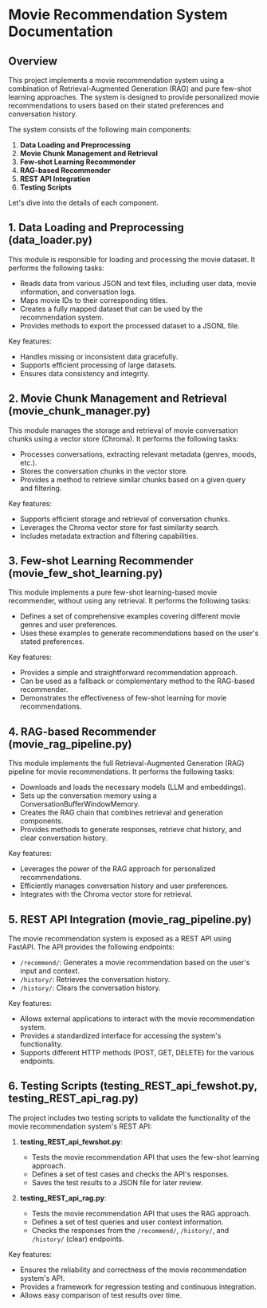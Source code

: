 # Movie Recommendation System Documentation

## Overview

This project implements a movie recommendation system using a combination of Retrieval-Augmented Generation (RAG) and pure few-shot learning approaches. The system is designed to provide personalized movie recommendations to users based on their stated preferences and conversation history.

The system consists of the following main components:

1. **Data Loading and Preprocessing**
2. **Movie Chunk Management and Retrieval**
3. **Few-shot Learning Recommender**
4. **RAG-based Recommender**
5. **REST API Integration**
6. **Testing Scripts**

Let's dive into the details of each component.

## 1. Data Loading and Preprocessing (data_loader.py)

This module is responsible for loading and processing the movie dataset. It performs the following tasks:

- Reads data from various JSON and text files, including user data, movie information, and conversation logs.
- Maps movie IDs to their corresponding titles.
- Creates a fully mapped dataset that can be used by the recommendation system.
- Provides methods to export the processed dataset to a JSONL file.

Key features:
- Handles missing or inconsistent data gracefully.
- Supports efficient processing of large datasets.
- Ensures data consistency and integrity.

## 2. Movie Chunk Management and Retrieval (movie_chunk_manager.py)

This module manages the storage and retrieval of movie conversation chunks using a vector store (Chroma). It performs the following tasks:

- Processes conversations, extracting relevant metadata (genres, moods, etc.).
- Stores the conversation chunks in the vector store.
- Provides a method to retrieve similar chunks based on a given query and filtering.

Key features:
- Supports efficient storage and retrieval of conversation chunks.
- Leverages the Chroma vector store for fast similarity search.
- Includes metadata extraction and filtering capabilities.

## 3. Few-shot Learning Recommender (movie_few_shot_learning.py)

This module implements a pure few-shot learning-based movie recommender, without using any retrieval. It performs the following tasks:

- Defines a set of comprehensive examples covering different movie genres and user preferences.
- Uses these examples to generate recommendations based on the user's stated preferences.

Key features:
- Provides a simple and straightforward recommendation approach.
- Can be used as a fallback or complementary method to the RAG-based recommender.
- Demonstrates the effectiveness of few-shot learning for movie recommendations.

## 4. RAG-based Recommender (movie_rag_pipeline.py)

This module implements the full Retrieval-Augmented Generation (RAG) pipeline for movie recommendations. It performs the following tasks:

- Downloads and loads the necessary models (LLM and embeddings).
- Sets up the conversation memory using a ConversationBufferWindowMemory.
- Creates the RAG chain that combines retrieval and generation components.
- Provides methods to generate responses, retrieve chat history, and clear conversation history.

Key features:
- Leverages the power of the RAG approach for personalized recommendations.
- Efficiently manages conversation history and user preferences.
- Integrates with the Chroma vector store for retrieval.

## 5. REST API Integration (movie_rag_pipeline.py)

The movie recommendation system is exposed as a REST API using FastAPI. The API provides the following endpoints:

- `/recommend/`: Generates a movie recommendation based on the user's input and context.
- `/history/`: Retrieves the conversation history.
- `/history/`: Clears the conversation history.

Key features:
- Allows external applications to interact with the movie recommendation system.
- Provides a standardized interface for accessing the system's functionality.
- Supports different HTTP methods (POST, GET, DELETE) for the various endpoints.

## 6. Testing Scripts (testing_REST_api_fewshot.py, testing_REST_api_rag.py)

The project includes two testing scripts to validate the functionality of the movie recommendation system's REST API:

1. **testing_REST_api_fewshot.py**:
   - Tests the movie recommendation API that uses the few-shot learning approach.
   - Defines a set of test cases and checks the API's responses.
   - Saves the test results to a JSON file for later review.

2. **testing_REST_api_rag.py**:
   - Tests the movie recommendation API that uses the RAG approach.
   - Defines a set of test queries and user context information.
   - Checks the responses from the `/recommend/`, `/history/`, and `/history/` (clear) endpoints.

Key features:
- Ensures the reliability and correctness of the movie recommendation system's API.
- Provides a framework for regression testing and continuous integration.
- Allows easy comparison of test results over time.